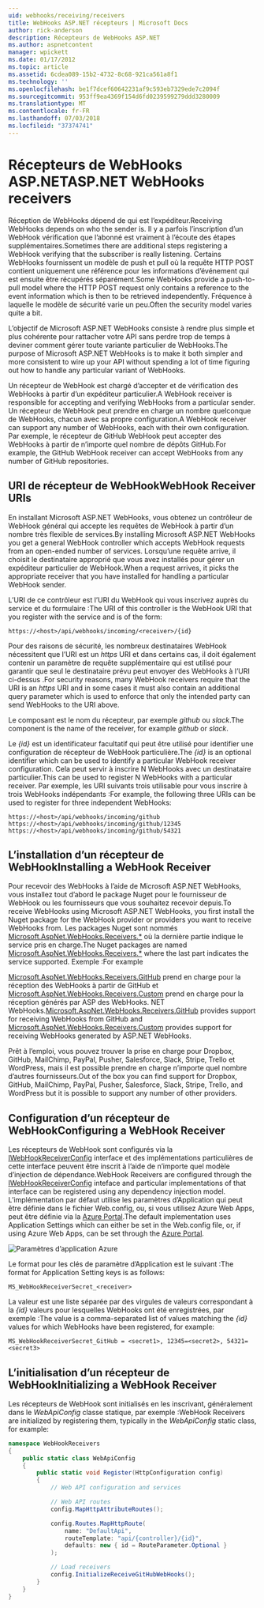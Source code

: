 ```yaml
---
uid: webhooks/receiving/receivers
title: WebHooks ASP.NET récepteurs | Microsoft Docs
author: rick-anderson
description: Récepteurs de WebHooks ASP.NET
ms.author: aspnetcontent
manager: wpickett
ms.date: 01/17/2012
ms.topic: article
ms.assetid: 6cdea089-15b2-4732-8c68-921ca561a8f1
ms.technology: ''
ms.openlocfilehash: be1f7dcef60642231af9c593eb7329ede7c2094f
ms.sourcegitcommit: 953ff9ea4369f154d6fd0239599279ddd3280009
ms.translationtype: MT
ms.contentlocale: fr-FR
ms.lasthandoff: 07/03/2018
ms.locfileid: "37374741"
---
```

# <a name="aspnet-webhooks-receivers"></a><span data-ttu-id="2a393-103">Récepteurs de WebHooks ASP.NET</span><span class="sxs-lookup"><span data-stu-id="2a393-103">ASP.NET WebHooks receivers</span></span>

<span data-ttu-id="2a393-104">Réception de WebHooks dépend de qui est l’expéditeur.</span><span class="sxs-lookup"><span data-stu-id="2a393-104">Receiving WebHooks depends on who the sender is.</span></span> <span data-ttu-id="2a393-105">Il y a parfois l’inscription d’un WebHook vérification que l’abonné est vraiment à l’écoute des étapes supplémentaires.</span><span class="sxs-lookup"><span data-stu-id="2a393-105">Sometimes there are additional steps registering a WebHook verifying that the subscriber is really listening.</span></span> <span data-ttu-id="2a393-106">Certains WebHooks fournissent un modèle de push et pull où la requête HTTP POST contient uniquement une référence pour les informations d’événement qui est ensuite être récupérés séparément.</span><span class="sxs-lookup"><span data-stu-id="2a393-106">Some WebHooks provide a push-to-pull model where the HTTP POST request only contains a reference to the event information which is then to be retrieved independently.</span></span> <span data-ttu-id="2a393-107">Fréquence à laquelle le modèle de sécurité varie un peu.</span><span class="sxs-lookup"><span data-stu-id="2a393-107">Often the security model varies quite a bit.</span></span>

<span data-ttu-id="2a393-108">L’objectif de Microsoft ASP.NET WebHooks consiste à rendre plus simple et plus cohérente pour rattacher votre API sans perdre trop de temps à deviner comment gérer toute variante particulier de WebHooks.</span><span class="sxs-lookup"><span data-stu-id="2a393-108">The purpose of Microsoft ASP.NET WebHooks is to make it both simpler and more consistent to wire up your API without spending a lot of time figuring out how to handle any particular variant of WebHooks.</span></span>

<span data-ttu-id="2a393-109">Un récepteur de WebHook est chargé d’accepter et de vérification des WebHooks à partir d’un expéditeur particulier.</span><span class="sxs-lookup"><span data-stu-id="2a393-109">A WebHook receiver is responsible for accepting and verifying WebHooks from a particular sender.</span></span> <span data-ttu-id="2a393-110">Un récepteur de WebHook peut prendre en charge un nombre quelconque de WebHooks, chacun avec sa propre configuration.</span><span class="sxs-lookup"><span data-stu-id="2a393-110">A WebHook receiver can support any number of WebHooks, each with their own configuration.</span></span> <span data-ttu-id="2a393-111">Par exemple, le récepteur de GitHub WebHook peut accepter des WebHooks à partir de n’importe quel nombre de dépôts GitHub.</span><span class="sxs-lookup"><span data-stu-id="2a393-111">For example, the GitHub WebHook receiver can accept WebHooks from any number of GitHub repositories.</span></span>

## <a name="webhook-receiver-uris"></a><span data-ttu-id="2a393-112">URI de récepteur de WebHook</span><span class="sxs-lookup"><span data-stu-id="2a393-112">WebHook Receiver URIs</span></span>

<span data-ttu-id="2a393-113">En installant Microsoft ASP.NET WebHooks, vous obtenez un contrôleur de WebHook général qui accepte les requêtes de WebHook à partir d’un nombre très flexible de services.</span><span class="sxs-lookup"><span data-stu-id="2a393-113">By installing Microsoft ASP.NET WebHooks you get a general WebHook controller which accepts WebHook requests from an open-ended number of services.</span></span> <span data-ttu-id="2a393-114">Lorsqu’une requête arrive, il choisit le destinataire approprié que vous avez installés pour gérer un expéditeur particulier de WebHook.</span><span class="sxs-lookup"><span data-stu-id="2a393-114">When a request arrives, it picks the appropriate receiver that you have installed for handling a particular WebHook sender.</span></span>

<span data-ttu-id="2a393-115">L’URI de ce contrôleur est l’URI du WebHook qui vous inscrivez auprès du service et du formulaire :</span><span class="sxs-lookup"><span data-stu-id="2a393-115">The URI of this controller is the WebHook URI that you register with the service and is of the form:</span></span>

```
https://<host>/api/webhooks/incoming/<receiver>/{id}
```

<span data-ttu-id="2a393-116">Pour des raisons de sécurité, les nombreux destinataires WebHook nécessitent que l’URI est un *https* URI et dans certains cas, il doit également contenir un paramètre de requête supplémentaire qui est utilisé pour garantir que seul le destinataire prévu peut envoyer des WebHooks à l’URI ci-dessus .</span><span class="sxs-lookup"><span data-stu-id="2a393-116">For security reasons, many WebHook receivers require that the URI is an *https* URI and in some cases it must also contain an additional query parameter which is used to enforce that only the intended party can send WebHooks to the URI above.</span></span>

<span data-ttu-id="2a393-117">Le <em> <receiver> </em> composant est le nom du récepteur, par exemple <em>github</em> ou <em>slack</em>.</span><span class="sxs-lookup"><span data-stu-id="2a393-117">The <em><receiver></em> component is the name of the receiver, for example <em>github</em> or <em>slack</em>.</span></span>

<span data-ttu-id="2a393-118">Le *{id}* est un identificateur facultatif qui peut être utilisé pour identifier une configuration de récepteur de WebHook particulière.</span><span class="sxs-lookup"><span data-stu-id="2a393-118">The *{id}* is an optional identifier which can be used to identify a particular WebHook receiver configuration.</span></span> <span data-ttu-id="2a393-119">Cela peut servir à inscrire N WebHooks avec un destinataire particulier.</span><span class="sxs-lookup"><span data-stu-id="2a393-119">This can be used to register N WebHooks with a particular receiver.</span></span> <span data-ttu-id="2a393-120">Par exemple, les URI suivants trois utilisable pour vous inscrire à trois WebHooks indépendants :</span><span class="sxs-lookup"><span data-stu-id="2a393-120">For example, the following three URIs can be used to register for three independent WebHooks:</span></span>

```
https://<host>/api/webhooks/incoming/github
https://<host>/api/webhooks/incoming/github/12345
https://<host>/api/webhooks/incoming/github/54321
```

## <a name="installing-a-webhook-receiver"></a><span data-ttu-id="2a393-121">L’installation d’un récepteur de WebHook</span><span class="sxs-lookup"><span data-stu-id="2a393-121">Installing a WebHook Receiver</span></span>

<span data-ttu-id="2a393-122">Pour recevoir des WebHooks à l’aide de Microsoft ASP.NET WebHooks, vous installez tout d’abord le package Nuget pour le fournisseur de WebHook ou les fournisseurs que vous souhaitez recevoir depuis.</span><span class="sxs-lookup"><span data-stu-id="2a393-122">To receive WebHooks using Microsoft ASP.NET WebHooks, you first install the Nuget package for the WebHook provider or providers you want to receive WebHooks from.</span></span> <span data-ttu-id="2a393-123">Les packages Nuget sont nommés [Microsoft.AspNet.WebHooks.Receivers.\*](https://www.nuget.org/packages?q=Microsoft.AspNet.WebHooks.Receivers) où la dernière partie indique le service pris en charge.</span><span class="sxs-lookup"><span data-stu-id="2a393-123">The Nuget packages are named [Microsoft.AspNet.WebHooks.Receivers.\*](https://www.nuget.org/packages?q=Microsoft.AspNet.WebHooks.Receivers) where the last part indicates the service supported.</span></span> <span data-ttu-id="2a393-124">Exemple :</span><span class="sxs-lookup"><span data-stu-id="2a393-124">For example</span></span>

<span data-ttu-id="2a393-125">[Microsoft.AspNet.WebHooks.Receivers.GitHub](https://www.nuget.org/packages?q=Microsoft.AspNet.WebHooks.Receivers.GitHub) prend en charge pour la réception des WebHooks à partir de GitHub et [Microsoft.AspNet.WebHooks.Receivers.Custom](https://www.nuget.org/packages?q=Microsoft.AspNet.WebHooks.Receivers.Custom) prend en charge pour la réception générés par ASP des WebHooks. NET WebHooks.</span><span class="sxs-lookup"><span data-stu-id="2a393-125">[Microsoft.AspNet.WebHooks.Receivers.GitHub](https://www.nuget.org/packages?q=Microsoft.AspNet.WebHooks.Receivers.GitHub) provides support for receiving WebHooks from GitHub and [Microsoft.AspNet.WebHooks.Receivers.Custom](https://www.nuget.org/packages?q=Microsoft.AspNet.WebHooks.Receivers.Custom) provides support for receiving WebHooks generated by ASP.NET WebHooks.</span></span>

<span data-ttu-id="2a393-126">Prêt à l’emploi, vous pouvez trouver la prise en charge pour Dropbox, GitHub, MailChimp, PayPal, Pusher, Salesforce, Slack, Stripe, Trello et WordPress, mais il est possible prendre en charge n’importe quel nombre d’autres fournisseurs.</span><span class="sxs-lookup"><span data-stu-id="2a393-126">Out of the box you can find support for Dropbox, GitHub, MailChimp, PayPal, Pusher, Salesforce, Slack, Stripe, Trello, and WordPress but it is possible to support any number of other providers.</span></span>

## <a name="configuring-a-webhook-receiver"></a><span data-ttu-id="2a393-127">Configuration d’un récepteur de WebHook</span><span class="sxs-lookup"><span data-stu-id="2a393-127">Configuring a WebHook Receiver</span></span>

<span data-ttu-id="2a393-128">Les récepteurs de WebHook sont configurés via la [IWebHookReceiverConfig](https://github.com/aspnet/WebHooks/blob/master/src/Microsoft.AspNet.WebHooks.Receivers/WebHooks/IWebHookReceiverConfig.cs) interface et des implémentations particulières de cette interface peuvent être inscrit à l’aide de n’importe quel modèle d’injection de dépendance.</span><span class="sxs-lookup"><span data-stu-id="2a393-128">WebHook Receivers are configured through the [IWebHookReceiverConfig](https://github.com/aspnet/WebHooks/blob/master/src/Microsoft.AspNet.WebHooks.Receivers/WebHooks/IWebHookReceiverConfig.cs) inteface and particular implementations of that interface can be registered using any dependency injection model.</span></span> <span data-ttu-id="2a393-129">L’implémentation par défaut utilise les paramètres d’Application qui peut être définie dans le fichier Web.config, ou, si vous utilisez Azure Web Apps, peut être définie via la [Azure Portal](https://portal.azure.com/).</span><span class="sxs-lookup"><span data-stu-id="2a393-129">The default implementation uses Application Settings which can either be set in the Web.config file, or, if using Azure Web Apps, can be set through the [Azure Portal](https://portal.azure.com/).</span></span>

![Paramètres d’application Azure](_static/AzureAppSettings.png)

<span data-ttu-id="2a393-131">Le format pour les clés de paramètre d’Application est le suivant :</span><span class="sxs-lookup"><span data-stu-id="2a393-131">The format for Application Setting keys is as follows:</span></span>

```
MS_WebHookReceiverSecret_<receiver>
```

<span data-ttu-id="2a393-132">La valeur est une liste séparée par des virgules de valeurs correspondant à la *{id}* valeurs pour lesquelles WebHooks ont été enregistrées, par exemple :</span><span class="sxs-lookup"><span data-stu-id="2a393-132">The value is a comma-separated list of values matching the *{id}* values for which WebHooks have been registered, for example:</span></span>

```
MS_WebHookReceiverSecret_GitHub = <secret1>, 12345=<secret2>, 54321=<secret3>
```

## <a name="initializing-a-webhook-receiver"></a><span data-ttu-id="2a393-133">L’initialisation d’un récepteur de WebHook</span><span class="sxs-lookup"><span data-stu-id="2a393-133">Initializing a WebHook Receiver</span></span>

<span data-ttu-id="2a393-134">Les récepteurs de WebHook sont initialisés en les inscrivant, généralement dans le *WebApiConfig* classe statique, par exemple :</span><span class="sxs-lookup"><span data-stu-id="2a393-134">WebHook Receivers are initialized by registering them, typically in the *WebApiConfig* static class, for example:</span></span>

```csharp
namespace WebHookReceivers
{
    public static class WebApiConfig
    {
        public static void Register(HttpConfiguration config)
        {
            // Web API configuration and services

            // Web API routes
            config.MapHttpAttributeRoutes();

            config.Routes.MapHttpRoute(
                name: "DefaultApi",
                routeTemplate: "api/{controller}/{id}",
                defaults: new { id = RouteParameter.Optional }
            );

            // Load receivers
            config.InitializeReceiveGitHubWebHooks();
        }
    }
}
```
